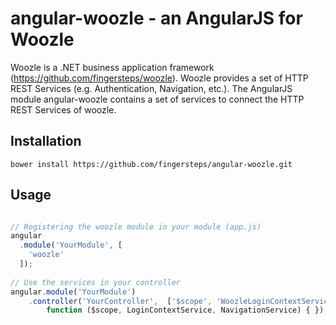 # angular-woozle - an AngularJS for Woozle

Woozle is a .NET business application framework (https://github.com/fingersteps/woozle). Woozle provides a set of HTTP REST Services (e.g. Authentication, Navigation, etc.). The AngularJS module angular-woozle contains a set of services to connect the HTTP REST Services of woozle. 

## Installation
```
bower install https://github.com/fingersteps/angular-woozle.git
```

## Usage
```javascript

// Registering the woozle module in your module (app.js)
angular
  .module('YourModule', [
    'woozle'
  ]);
  
// Use the services in your controller
angular.module('YourModule')
    .controller('YourController',  ['$scope', 'WoozleLoginContextService', 'WoozleNavigationService',
        function ($scope, LoginContextService, NavigationService) { });

```
